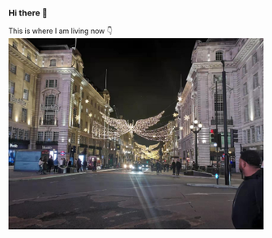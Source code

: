 ### Hi there 👋 
This is where I am living now :point_down:	
![how to insert an image](https://github.com/gtb-2022-wang-shuhan/.github/blob/main/profile/%E5%BE%AE%E4%BF%A1%E5%9B%BE%E7%89%87_20211117152346.jpg)

<!--

**Here are some ideas to get you started:**

🙋‍♀️ A short introduction - what is your organization all about?
🌈 Contribution guidelines - how can the community get involved?
👩‍💻 Useful resources - where can the community find your docs? Is there anything else the community should know?
🍿 Fun facts - what does your team eat for breakfast?
🧙 Remember, you can do mighty things with the power of [Markdown](https://docs.github.com/github/writing-on-github/getting-started-with-writing-and-formatting-on-github/basic-writing-and-formatting-syntax)
-->
